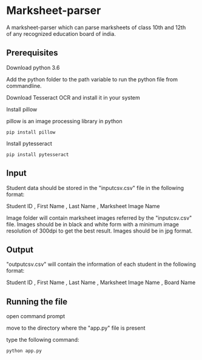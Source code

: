 # Marksheet-parser
 A marksheet-parser which can parse marksheets of class 10th and 12th of any recognized education board of india. 

## Prerequisites
Download python 3.6

Add the python folder to the path variable to run the python file from commandline.

Download Tesseract OCR and install it in your system

Install pillow

pillow is an image processing library in python

```
pip install pillow
```

Install pytesseract

```
pip install pytesseract
```

## Input
Student data should be stored in the "inputcsv.csv" file in the following format:

Student ID , First Name , Last Name , Marksheet Image Name

Image folder will contain marksheet images referred by the "inputcsv.csv" file. Images should be in black and white form with a minimum image resolution of 300dpi to get the best result.
Images should be in jpg format.
## Output
"outputcsv.csv" will contain the information of each student in the following format:

Student ID , First Name , Last Name , Marksheet Image Name , Board Name

## Running the file
open command prompt 

move to the directory where the "app.py" file is present

type the following command:
```
python app.py
```
